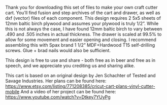 Thank you for downloading this set of files to make your own craft cutter cart. You’ll find fusion and step archives of the cart and drawer, as well as dxf (vector) files of each component. This design requires 2 5x5 sheets of 12mm baltic birch plywood and assumes your plywood is truly 1/2”. While this is not always the case, I have found 12mm baltic birch to vary between .490 and .505 inches in actual thickness. The drawer is scaled at 99.5% to allow for some movement and easier opening and closing. I recommend assembling this with Spax brand 1 1/2” MDF+Hardwood T15 self-drilling screws. Glue + brad nails would also be sufficient.

This design is free to use and share - both free as in beer and free as in speech, and we appreciate you crediting us and sharing alike.

This cart is based on an original design by Jen Schachter of Tested and Savage Industries.
Her plans can be found here: https://www.etsy.com/listing/771208385/cricut-cart-plans-vinyl-cutter-mobile
And a video of her project can be found here: ​https://www.youtube.com/watch?v=Dtkey7YUyPg
